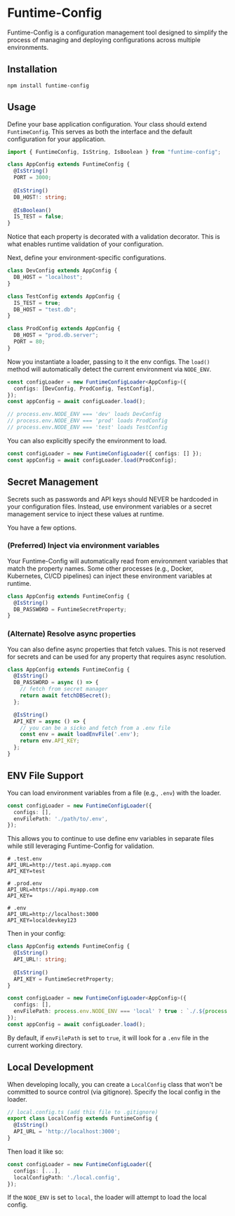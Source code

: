 # Funtime-Config

Funtime-Config is a configuration management tool designed to simplify the process of managing and deploying configurations across multiple environments.

## Installation

```shell
npm install funtime-config
```

## Usage

Define your base application configuration.
Your class should extend `FuntimeConfig`.
This serves as both the interface and the default configuration for your application.

```typescript
import { FuntimeConfig, IsString, IsBoolean } from "funtime-config";

class AppConfig extends FuntimeConfig {
  @IsString()
  PORT = 3000;
  
  @IsString()
  DB_HOST!: string;
  
  @IsBoolean()
  IS_TEST = false;
}
```

Notice that each property is decorated with a validation decorator.
This is what enables runtime validation of your configuration.

Next, define your environment-specific configurations.

```typescript
class DevConfig extends AppConfig {
  DB_HOST = "localhost";
}

class TestConfig extends AppConfig {
  IS_TEST = true;
  DB_HOST = "test.db";
}

class ProdConfig extends AppConfig {
  DB_HOST = "prod.db.server";
  PORT = 80;
}
````

Now you instantiate a loader, passing to it the env configs.
The `load()` method will automatically detect the current environment via `NODE_ENV`.

```typescript
const configLoader = new FuntimeConfigLoader<AppConfig>({
  configs: [DevConfig, ProdConfig, TestConfig],
});
const appConfig = await configLoader.load();

// process.env.NODE_ENV === 'dev' loads DevConfig
// process.env.NODE_ENV === 'prod' loads ProdConfig
// process.env.NODE_ENV === 'test' loads TestConfig
````

You can also explicitly specify the environment to load.

```typescript
const configLoader = new FuntimeConfigLoader({ configs: [] });
const appConfig = await configLoader.load(ProdConfig);
````

## Secret Management

Secrets such as passwords and API keys should NEVER be hardcoded in your configuration files.
Instead, use environment variables or a secret management service to inject these values at runtime.

You have a few options.

### (Preferred) Inject via environment variables

Your Funtime-Config will automatically read from environment variables that match the property names.
Some other processes (e.g., Docker, Kubernetes, CI/CD pipelines) can inject these environment variables at runtime.

```typescript
class AppConfig extends FuntimeConfig {
  @IsString()
  DB_PASSWORD = FuntimeSecretProperty;
}
```

### (Alternate) Resolve async properties

You can also define async properties that fetch values.
This is not reserved for secrets and can be used for any property that requires async resolution.

```typescript
class AppConfig extends FuntimeConfig {
  @IsString()
  DB_PASSWORD = async () => {
    // fetch from secret manager
    return await fetchDBSecret();
  };

  @IsString()
  API_KEY = async () => {
    // you can be a sicko and fetch from a .env file
    const env = await loadEnvFile('.env');
    return env.API_KEY;
  };
}
````

## ENV File Support

You can load environment variables from a file (e.g., `.env`) with the loader.

```typescript
const configLoader = new FuntimeConfigLoader({
  configs: [],
  envFilePath: './path/to/.env',
});
```

This allows you to continue to use define env variables in separate files while still leveraging Funtime-Config for validation.

```
# .test.env
API_URL=http://test.api.myapp.com
API_KEY=test

# .prod.env
API_URL=https://api.myapp.com
API_KEY=

# .env
API_URL=http://localhost:3000
API_KEY=localdevkey123
```

Then in your config:

```typescript
class AppConfig extends FuntimeConfig {
  @IsString()
  API_URL!: string;
  
  @IsString()
  API_KEY = FuntimeSecretProperty;
}

const configLoader = new FuntimeConfigLoader<AppConfig>({
  configs: [],
  envFilePath: process.env.NODE_ENV === 'local' ? true : `./.${process.env.NODE_ENV}.env`,
});
const appConfig = await configLoader.load();
```

By default, if `envFilePath` is set to `true`, it will look for a `.env` file in the current working directory.


## Local Development

When developing locally, you can create a `LocalConfig` class that won't be committed to source control (via gitignore).
Specify the local config in the loader.

```typescript
// local.config.ts (add this file to .gitignore)
export class LocalConfig extends FuntimeConfig {
  @IsString()
  API_URL = 'http://localhost:3000';
}
```

Then load it like so:

```typescript
const configLoader = new FuntimeConfigLoader({
  configs: [...],
  localConfigPath: './local.config',
});
````

If the `NODE_ENV` is set to `local`, the loader will attempt to load the local config.
